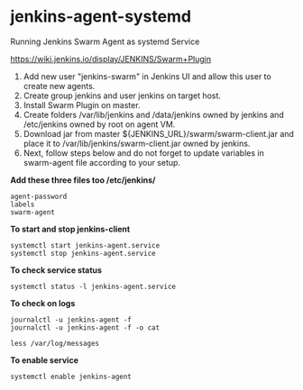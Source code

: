 # jenkins-agent-systemd
Running Jenkins Swarm Agent as systemd Service

<https://wiki.jenkins.io/display/JENKINS/Swarm+Plugin>

1. Add new user "jenkins-swarm" in Jenkins UI and allow this user to create new agents.
2. Create group jenkins and user jenkins on target host.
3. Install Swarm Plugin on master.
4. Create folders /var/lib/jenkins and /data/jenkins owned by jenkins and /etc/jenkins owned by root on agent VM.
5. Download jar from master ${JENKINS_URL}/swarm/swarm-client.jar and place it to /var/lib/jenkins/swarm-client.jar owned by jenkins.
6. Next, follow steps below and do not forget to update variables in swarm-agent file according to your setup.

**Add these three files too /etc/jenkins/**
```
agent-password
labels
swarm-agent
```

**To start and stop jenkins-client**
```
systemctl start jenkins-agent.service
systemctl stop jenkins-agent.service
```

**To check service status**
```
systemctl status -l jenkins-agent.service
```

**To check on logs**
```
journalctl -u jenkins-agent -f
journalctl -u jenkins-agent -f -o cat

less /var/log/messages
```

**To enable service**
```
systemctl enable jenkins-agent
```
